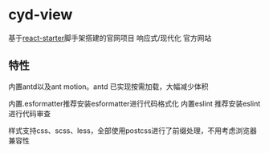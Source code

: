 # cyd-view


基于[react-starter](https://github.com/zidoshare/react-starter)脚手架搭建的官网项目
响应式/现代化 官方网站

## 特性

内置antd以及ant motion。antd 已实现按需加载，大幅减少体积


内置.esformatter推荐安装esformatter进行代码格式化
内置eslint 推荐安装eslint进行代码审查

样式支持css、scss、less，全部使用postcss进行了前缀处理，不用考虑浏览器兼容性
